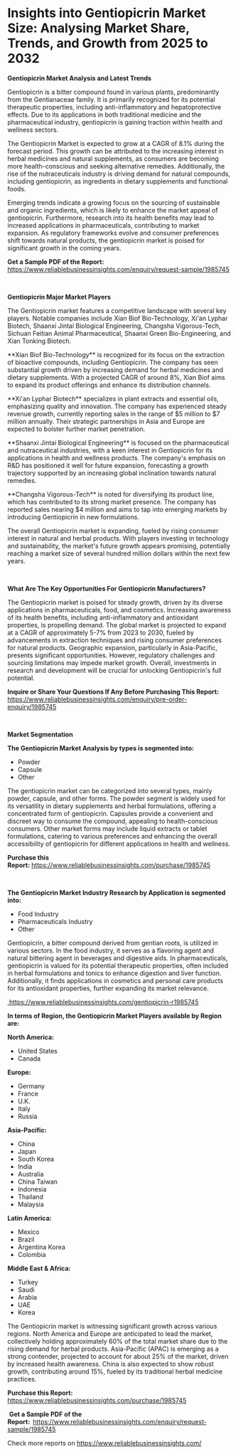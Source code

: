 <p><h1>Insights into Gentiopicrin Market Size: Analysing Market Share, Trends, and Growth from 2025 to 2032</h1></p><p><strong>Gentiopicrin Market Analysis and Latest Trends</strong></p>
<p><p>Gentiopicrin is a bitter compound found in various plants, predominantly from the Gentianaceae family. It is primarily recognized for its potential therapeutic properties, including anti-inflammatory and hepatoprotective effects. Due to its applications in both traditional medicine and the pharmaceutical industry, gentiopicrin is gaining traction within health and wellness sectors.</p><p>The Gentiopicrin Market is expected to grow at a CAGR of 8.1% during the forecast period. This growth can be attributed to the increasing interest in herbal medicines and natural supplements, as consumers are becoming more health-conscious and seeking alternative remedies. Additionally, the rise of the nutraceuticals industry is driving demand for natural compounds, including gentiopicrin, as ingredients in dietary supplements and functional foods.</p><p>Emerging trends indicate a growing focus on the sourcing of sustainable and organic ingredients, which is likely to enhance the market appeal of gentiopicrin. Furthermore, research into its health benefits may lead to increased applications in pharmaceuticals, contributing to market expansion. As regulatory frameworks evolve and consumer preferences shift towards natural products, the gentiopicrin market is poised for significant growth in the coming years.</p></p>
<p><strong>Get a Sample PDF of the Report:&nbsp;</strong> <a href="https://www.reliablebusinessinsights.com/enquiry/request-sample/1985745?utm_campaign=3319&utm_medium=2&utm_source=Github&utm_content=ia&utm_term=01042025&utm_id=gentiopicrin">https://www.reliablebusinessinsights.com/enquiry/request-sample/1985745</a></p>
<p>&nbsp;</p>
<p><strong>Gentiopicrin Major Market Players</strong></p>
<p><p>The Gentiopicrin market features a competitive landscape with several key players. Notable companies include Xian Biof Bio-Technology, Xi'an Lyphar Biotech, Shaanxi Jintai Biological Engineering, Changsha Vigorous-Tech, Sichuan Feitian Animal Pharmaceutical, Shaanxi Green Bio-Engineering, and Xian Tonking Biotech.</p><p>**Xian Biof Bio-Technology** is recognized for its focus on the extraction of bioactive compounds, including Gentiopicrin. The company has seen substantial growth driven by increasing demand for herbal medicines and dietary supplements. With a projected CAGR of around 8%, Xian Biof aims to expand its product offerings and enhance its distribution channels.</p><p>**Xi'an Lyphar Biotech** specializes in plant extracts and essential oils, emphasizing quality and innovation. The company has experienced steady revenue growth, currently reporting sales in the range of $5 million to $7 million annually. Their strategic partnerships in Asia and Europe are expected to bolster further market penetration.</p><p>**Shaanxi Jintai Biological Engineering** is focused on the pharmaceutical and nutraceutical industries, with a keen interest in Gentiopicrin for its applications in health and wellness products. The company's emphasis on R&D has positioned it well for future expansion, forecasting a growth trajectory supported by an increasing global inclination towards natural remedies.</p><p>**Changsha Vigorous-Tech** is noted for diversifying its product line, which has contributed to its strong market presence. The company has reported sales nearing $4 million and aims to tap into emerging markets by introducing Gentiopicrin in new formulations.</p><p>The overall Gentiopicrin market is expanding, fueled by rising consumer interest in natural and herbal products. With players investing in technology and sustainability, the market's future growth appears promising, potentially reaching a market size of several hundred million dollars within the next few years.</p></p>
<p>&nbsp;</p>
<p><strong>What Are The Key Opportunities For Gentiopicrin Manufacturers?</strong></p>
<p><p>The Gentiopicrin market is poised for steady growth, driven by its diverse applications in pharmaceuticals, food, and cosmetics. Increasing awareness of its health benefits, including anti-inflammatory and antioxidant properties, is propelling demand. The global market is projected to expand at a CAGR of approximately 5-7% from 2023 to 2030, fueled by advancements in extraction techniques and rising consumer preferences for natural products. Geographic expansion, particularly in Asia-Pacific, presents significant opportunities. However, regulatory challenges and sourcing limitations may impede market growth. Overall, investments in research and development will be crucial for unlocking Gentiopicrin's full potential.</p></p>
<p><strong>Inquire or Share Your Questions If Any Before Purchasing This Report:</strong> <a href="https://www.reliablebusinessinsights.com/enquiry/pre-order-enquiry/1985745?utm_campaign=3319&utm_medium=2&utm_source=Github&utm_content=ia&utm_term=01042025&utm_id=gentiopicrin">https://www.reliablebusinessinsights.com/enquiry/pre-order-enquiry/1985745</a></p>
<p>&nbsp;</p>
<p><strong>Market Segmentation</strong></p>
<p><strong>The Gentiopicrin Market Analysis by types is segmented into:</strong></p>
<p><ul><li>Powder</li><li>Capsule</li><li>Other</li></ul></p>
<p><p>The gentiopicrin market can be categorized into several types, mainly powder, capsule, and other forms. The powder segment is widely used for its versatility in dietary supplements and herbal formulations, offering a concentrated form of gentiopicrin. Capsules provide a convenient and discreet way to consume the compound, appealing to health-conscious consumers. Other market forms may include liquid extracts or tablet formulations, catering to various preferences and enhancing the overall accessibility of gentiopicrin for different applications in health and wellness.</p></p>
<p><strong>Purchase this Report:&nbsp;</strong><a href="https://www.reliablebusinessinsights.com/purchase/1985745?utm_campaign=3319&utm_medium=2&utm_source=Github&utm_content=ia&utm_term=01042025&utm_id=gentiopicrin">https://www.reliablebusinessinsights.com/purchase/1985745</a></p>
<p>&nbsp;</p>
<p><strong>The Gentiopicrin Market Industry Research by Application is segmented into:</strong></p>
<p><ul><li>Food Industry</li><li>Pharmaceuticals Industry</li><li>Other</li></ul></p>
<p><p>Gentiopicrin, a bitter compound derived from gentian roots, is utilized in various sectors. In the food industry, it serves as a flavoring agent and natural bittering agent in beverages and digestive aids. In pharmaceuticals, gentiopicrin is valued for its potential therapeutic properties, often included in herbal formulations and tonics to enhance digestion and liver function. Additionally, it finds applications in cosmetics and personal care products for its antioxidant properties, further expanding its market relevance.</p></p>
<p><a href="https://www.reliablebusinessinsights.com/gentiopicrin-r1985745?utm_campaign=3319&utm_medium=2&utm_source=Github&utm_content=ia&utm_term=01042025&utm_id=gentiopicrin">&nbsp;https://www.reliablebusinessinsights.com/gentiopicrin-r1985745</a></p>
<p><strong>In terms of Region, the Gentiopicrin Market Players available by Region are:</strong></p>
<p>
    <p> <strong> North America: </strong>
        <ul>
            <li>United States</li>
            <li>Canada</li>
        </ul>
        </p> 
    <p> <strong> Europe: </strong>
        <ul>
            <li>Germany</li>
            <li>France</li>
            <li>U.K.</li>
            <li>Italy</li>
            <li>Russia</li>
        </ul>
        </p> 
    <p> <strong> Asia-Pacific: </strong>
        <ul>
            <li>China</li>
            <li>Japan</li>
            <li>South Korea</li>
            <li>India</li>
            <li>Australia</li>
            <li>China Taiwan</li>
            <li>Indonesia</li>
            <li>Thailand</li>
            <li>Malaysia</li>
        </ul>
        </p> 
    <p> <strong> Latin America: </strong>
        <ul>
            <li>Mexico</li>
            <li>Brazil</li>
            <li>Argentina Korea</li>
            <li>Colombia</li>
        </ul>
        </p> 
    <p> <strong> Middle East & Africa: </strong>
        <ul>
            <li>Turkey</li>
            <li>Saudi</li>
            <li>Arabia</li>
            <li>UAE</li>
            <li>Korea</li>
        </ul>
    </p>
    </p>
<p><p>The Gentiopicrin market is witnessing significant growth across various regions. North America and Europe are anticipated to lead the market, collectively holding approximately 60% of the total market share due to the rising demand for herbal products. Asia-Pacific (APAC) is emerging as a strong contender, projected to account for about 25% of the market, driven by increased health awareness. China is also expected to show robust growth, contributing around 15%, fueled by its traditional herbal medicine practices.</p></p>
<p><strong>Purchase this Report: </strong><a href="https://www.reliablebusinessinsights.com/purchase/1985745?utm_campaign=3319&utm_medium=2&utm_source=Github&utm_content=ia&utm_term=01042025&utm_id=gentiopicrin">https://www.reliablebusinessinsights.com/purchase/1985745</a></p>
<p>&nbsp;<strong>Get a Sample PDF of the Report:&nbsp;&nbsp;</strong><a href="https://www.reliablebusinessinsights.com/enquiry/request-sample/1985745?utm_campaign=3319&utm_medium=2&utm_source=Github&utm_content=ia&utm_term=01042025&utm_id=gentiopicrin">https://www.reliablebusinessinsights.com/enquiry/request-sample/1985745</a></p>
<p><strong></strong></p>
<p>Check more reports on <a href="https://www.reliablebusinessinsights.com/?utm_campaign=3319&utm_medium=2&utm_source=Github&utm_content=ia&utm_term=01042025&utm_id=gentiopicrin">https://www.reliablebusinessinsights.com/</a></p>